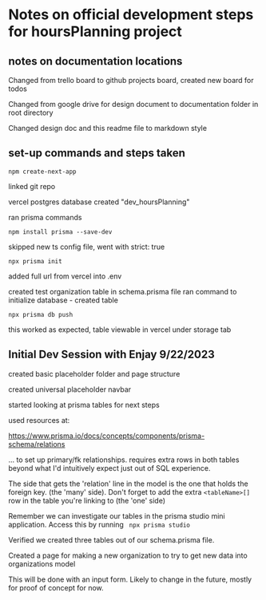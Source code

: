 # Notes on official development steps for hoursPlanning project

## notes on documentation locations
Changed from trello board to github projects board, created new board for todos

Changed from google drive for design document to documentation folder in root directory

Changed design doc and this readme file to markdown style

## set-up commands and steps taken
```npm create-next-app```

linked git repo

vercel postgres database created "dev_hoursPlanning"

ran prisma commands

```npm install prisma --save-dev```

skipped new ts config file, went with strict: true

```npx prisma init```

added full url from vercel into .env

created test organization table in schema.prisma file
ran command to initialize database - created table

```npx prisma db push```

this worked as expected, table viewable in vercel under storage tab

## Initial Dev Session with Enjay 9/22/2023

created basic placeholder folder and page structure

created universal placeholder navbar

started looking at prisma tables for next steps

used resources at:

https://www.prisma.io/docs/concepts/components/prisma-schema/relations

... to set up primary/fk relationships. requires extra rows in both
tables beyond what I'd intuitively expect just out of SQL experience.

The side that gets the 'relation' line in the model is the one that holds
the foreign key. (the 'many' side). Don't forget to add the extra ```<tableName>[]``` row in the table you're linking to (the 'one' side)

Remember we can investigate our tables in the prisma studio mini application. Access this by running ``` npx prisma studio```

Verified we created three tables out of our schema.prisma file.

Created a page for making a new organization to try to get new data
into organizations model

This will be done with an input form. Likely to change in the future, mostly for proof of concept for now.



